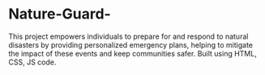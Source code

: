 # Nature-Guard-
This project empowers individuals to prepare for and respond to natural disasters by providing personalized emergency plans, helping to mitigate the impact of these events and keep communities safer. Built using HTML, CSS, JS code.
